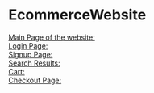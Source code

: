 # EcommerceWebsite

[Main Page of the website:](https://github.com/77ruthvik/EcommerceWebsite/blob/main/Images/Main%20Page.png) <br/>
[Login Page:](https://github.com/77ruthvik/EcommerceWebsite/blob/main/Images/Login%20Page.png) <br/>
[Signup Page:](https://github.com/77ruthvik/EcommerceWebsite/blob/main/Images/Signup%20Page.png) <br/>
[Search Results:](https://github.com/77ruthvik/EcommerceWebsite/blob/main/Images/Search%20Results.png) <br/>
[Cart:](https://github.com/77ruthvik/EcommerceWebsite/blob/main/Images/Cart.png) <br/>
[Checkout Page:](https://github.com/77ruthvik/EcommerceWebsite/blob/main/Images/Checkout%20Page.png)
